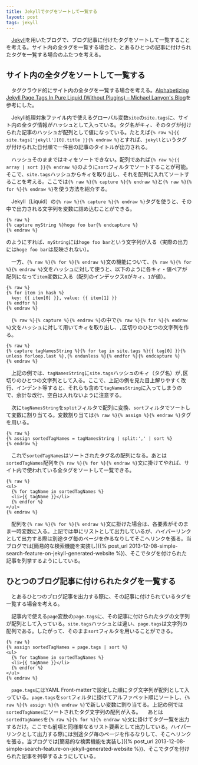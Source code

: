 ```yaml
---
title: Jekyllでタグをソートして一覧する
layout: post
tags: jekyll
---
```

　[Jekyll](http://jekyllrb.com)を用いたブログで、ブログ記事に付けたタグをソートして一覧することを考える。サイト内の全タグを一覧する場合と、とあるひとつの記事に付けられたタグを一覧する場合のふたつを考える。

## サイト内の全タグをソートして一覧する

　タグクラウド的にサイト内の全タグを一覧する場合を考える。[Alphabetizing Jekyll Page Tags In Pure Liquid (Without Plugins) – Michael Lanyon's Blog](http://blog.lanyonm.org/articles/2013/11/21/alphabetize-jekyll-page-tags-pure-liquid.html)を参考にした。

　Jekyll処理対象ファイル内で使えるグローバル変数`site`の`site.tags`に、サイト内の全タグ情報がハッシュとして入っている。タグ名がキィ、そのタグが付けられた記事のハッシュが配列として値になっている。たとえば`{% raw %}{{ site.tags['jekyll'][0].title }}{% endraw %}`とすれば、`jekyll`というタグが付けられた日付順で一件目の記事のタイトルが出力される。

　ハッシュそのままではキィをソートできない。配列であれば`{% raw %}{{ array | sort }}{% endraw %}`のように`sort`フィルタでソートすることが可能。そこで、`site.tags`ハッシュからキィを取り出し、それを配列に入れてソートすることを考える。ここでは`{% raw %}{% capture %}{% endraw %}`と`{% raw %}{% for %}{% endraw %}`を使う方法を紹介する。

　Jekyll（Liquid）の`{% raw %}{% capture %}{% endraw %}`タグを使うと、その中で出力される文字列を変数に詰め込むことができる。

```
{% raw %}
{% capture myString %}hoge foo bar{% endcapture %}
{% endraw %}
```

のようにすれば、`myString`には`hoge foo bar`という文字列が入る（実際の出力には`hoge foo bar`は反映されない）。

　一方、`{% raw %}{% for %}{% endraw %}`文の機能について、`{% raw %}{% for %}{% endraw %}`文をハッシュに対して使うと、以下のように各キィ・値ペアが配列になって`item`変数に入る（配列のインデックス`0`がキィ、`1`が値）。

```
{% raw %}
{% for item in hash %}
  key: {{ item[0] }}, value: {{ item[1] }}
{% endfor %}
{% endraw %}
```

　`{% raw %}{% capture %}{% endraw %}`の中で`{% raw %}{% for %}{% endraw %}`文をハッシュに対して用いてキィを取り出し、`,`区切りのひとつの文字列を作る。

```
{% raw %}
{% capture tagNamesString %}{% for tag in site.tags %}{{ tag[0] }}{% unless forloop.last %},{% endunless %}{% endfor %}{% endcapture %}
{% endraw %}
```

　上記の例では、`tagNamesString`に`site.tags`ハッシュのキィ（タグ名）が`,`区切りのひとつの文字列として入る。ここで、上記の例を見た目上解りやすく改行、インデント等すると、それらも含めて`tagNamesString`に入ってしまうので、余計な改行、空白は入れないように注意する。

　次に`tagNamesString`を`split`フィルタで配列に変換、`sort`フィルタでソートして変数に割り当てる。変数割り当ては`{% raw %}{% assign %}{% endraw %}`タグを用いる。

```
{% raw %}
{% assign sortedTagNames = tagNamesString | split:',' | sort %}
{% endraw %}
```

　これで`sortedTagNames`はソートされたタグ名の配列になる。あとは`sortedTagNames`配列を`{% raw %}{% for %}{% endraw %}`文に掛けてやれば、サイト内で使われている全タグをソートして一覧できる。

```
{% raw %}
<ul>
  {% for tagName in sortedTagNames %}
  <li>{{ tagName }}</li>
  {% endfor %}
</ul>
{% endraw %}
```

　配列を`{% raw %}{% for %}{% endraw %}`文に掛けた場合は、各要素がそのまま一時変数に入る。上記では単にリストとして出力しているが、ハイパーリンクとして出力する際は別途タグ毎のページを作るなりしてそこへリンクを張る。当ブログでは[簡易的な検索機能を実装し]({% post_url 2013-12-08-simple-search-feature-on-jekyll-generated-website %})、そこでタグを付けられた記事を列挙するようにしている。

## ひとつのブログ記事に付けられたタグを一覧する

　とあるひとつのブログ記事を出力する際に、その記事に付けられているタグを一覧する場合を考える。

　記事内で使える`page`変数の`page.tags`に、その記事に付けられたタグの文字列が配列として入っている。`site.tags`ハッシュとは違い、`page.tags`は文字列の配列である。したがって、そのまま`sort`フィルタを用いることができる。

```
{% raw %}
{% assign sortedTagNames = page.tags | sort %}
<ul>
  {% for tagName in sortedTagNames %}
  <li>{{ tagName }}</li>
  {% endfor %}
</ul>
{% endraw %}
```

　`page.tags`にはYAML Front-matterで設定した順にタグ文字列が配列として入っている。`page.tags`を`sort`フィルタに掛けてアルファベット順にソートし、`{% raw %}{% assign %}{% endraw %}`で新しい変数に割り当てる。上記の例では`sortedTagNames`にソートされたタグ文字列の配列が入る。
　あとは`sortedTagNames`を`{% raw %}{% for %}{% endraw %}`文に掛けてタグ一覧を出力するだけ。ここでも前項と同様単なるリスト要素として出力している。ハイパーリンクとして出力する際には別途タグ毎のページを作るなりして、そこへリンクを張る。当ブログでは[簡易的な検索機能を実装し]({% post_url 2013-12-08-simple-search-feature-on-jekyll-generated-website %})、そこでタグを付けられた記事を列挙するようにしている。

